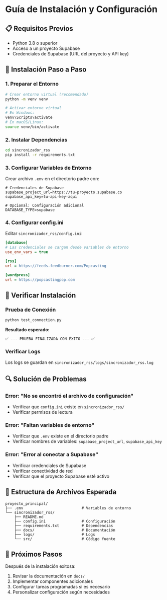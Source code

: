 # Guía de Instalación y Configuración

## 📋 Requisitos Previos

- Python 3.8 o superior
- Acceso a un proyecto Supabase
- Credenciales de Supabase (URL del proyecto y API key)

## 🔧 Instalación Paso a Paso

### 1. Preparar el Entorno

```bash
# Crear entorno virtual (recomendado)
python -m venv venv

# Activar entorno virtual
# En Windows:
venv\Scripts\activate
# En macOS/Linux:
source venv/bin/activate
```

### 2. Instalar Dependencias

```bash
cd sincronizador_rss
pip install -r requirements.txt
```

### 3. Configurar Variables de Entorno

Crear archivo `.env` en el directorio padre con:

```env
# Credenciales de Supabase
supabase_project_url=https://tu-proyecto.supabase.co
supabase_api_key=tu-api-key-aqui

# Opcional: Configuración adicional
DATABASE_TYPE=supabase
```

### 4. Configurar config.ini

Editar `sincronizador_rss/config.ini`:

```ini
[database]
# Las credenciales se cargan desde variables de entorno
use_env_vars = true

[rss]
url = https://feeds.feedburner.com/Popcasting

[wordpress]
url = https://popcastingpop.com
```

## 🧪 Verificar Instalación

### Prueba de Conexión

```bash
python test_connection.py
```

**Resultado esperado:**
```
✅ --- PRUEBA FINALIZADA CON ÉXITO --- ✅
```

### Verificar Logs

Los logs se guardan en `sincronizador_rss/logs/sincronizador_rss.log`

## 🔍 Solución de Problemas

### Error: "No se encontró el archivo de configuración"
- Verificar que `config.ini` existe en `sincronizador_rss/`
- Verificar permisos de lectura

### Error: "Faltan variables de entorno"
- Verificar que `.env` existe en el directorio padre
- Verificar nombres de variables: `supabase_project_url`, `supabase_api_key`

### Error: "Error al conectar a Supabase"
- Verificar credenciales de Supabase
- Verificar conectividad de red
- Verificar que el proyecto Supabase esté activo

## 📁 Estructura de Archivos Esperada

```
proyecto_principal/
├── .env                          # Variables de entorno
└── sincronizador_rss/
    ├── README.md
    ├── config.ini                # Configuración
    ├── requirements.txt          # Dependencias
    ├── docs/                     # Documentación
    ├── logs/                     # Logs
    └── src/                      # Código fuente
```

## 🚀 Próximos Pasos

Después de la instalación exitosa:

1. Revisar la documentación en `docs/`
2. Implementar componentes adicionales
3. Configurar tareas programadas si es necesario
4. Personalizar configuración según necesidades 